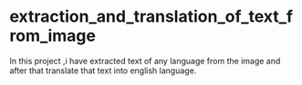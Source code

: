 # extraction_and_translation_of_text_from_image
In this project ,i have extracted text of any language from the image and after that translate that text into english language.
